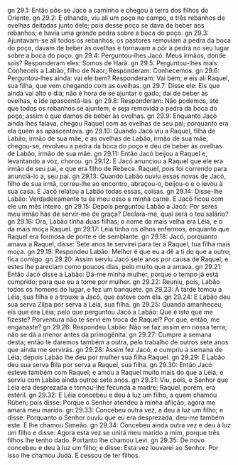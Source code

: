 gn 29.1: Então pôs-se Jacó a caminho e chegou à terra dos filhos do Oriente.
gn 29.2: E olhando, viu ali um poço no campo, e três rebanhos de ovelhas deitadas junto dele; pois desse poço se dava de beber aos rebanhos; e havia uma grande pedra sobre a boca do poço.
gn 29.3: Ajuntavam-se ali todos os rebanhos; os pastores removiam a pedra da boca do poço, davam de beber às ovelhas e tornavam a pôr a pedra no seu lugar sobre a boca do poço.
gn 29.4: Perguntou-lhes Jacó: Meus irmãos, donde sois? Responderam eles: Somos de Harã.
gn 29.5: Perguntou-lhes mais: Conheceis a Labão, filho de Naor; Responderam: Conhecemos.
gn 29.6: Perguntou-lhes ainda: vai ele bem? Responderam: Vai bem; e eis ali Raquel, sua filha, que vem chegando com as ovelhas.
gn 29.7: Disse ele: Eis que ainda vai alto o dia; não é hora de se ajuntar o gado; dai de beber às ovelhas, e ide apascentá-las.
gn 29.8: Responderam: Não podemos, até que todos os rebanhos se ajuntem, e seja removida a pedra da boca do poço; assim é que damos de beber às ovelhas.
gn 29.9: Enquanto Jacó ainda lhes falava, chegou Raquel com as ovelhas de seu pai; porquanto era ela quem as apascentava.
gn 29.10: Quando Jacó viu a Raquel, filha de Labão, irmão de sua mãe, e as ovelhas de Labão, irmão de sua mãe, chegou-se, revolveu a pedra da boca do poço e deu de beber às ovelhas de Labão, irmão de sua mãe.
gn 29.11: Então Jacó beijou a Raquel e, levantando a voz, chorou.
gn 29.12: E Jacó anunciou a Raquel que ele era irmão de seu pai, e que era filho de Rebeca. Raquel, pois foi correndo para anunciá-lo a, seu pai.
gn 29.13: Quando Labão ouviu essas novas de Jacó, filho de sua irmã, correu-lhe ao encontro, abraçou-o, beijou-o e o levou à sua casa. E Jacó relatou a Labão todas essas, coisas.
gn 29.14: Disse-lhe Labão: Verdadeiramente tu és meu osso e minha carne. E Jacó ficou com ele um mês inteiro.
gn 29.15: Depois perguntou Labão a Jacó: Por seres meu irmão hás de servir-me de graça? Declara-me, qual será o teu salário?
gn 29.16: Ora, Labão tinha duas filhas; o nome da mais velha era Léia, e o da mais moça Raquel.
gn 29.17: Léia tinha os olhos enfermos, enquanto que Raquel era formosa de porte e de semblante.
gn 29.18: Jacó, porquanto amava a Raquel, disse: Sete anos te servirei para ter a Raquel, tua filha mais moça.
gn 29.19: Respondeu Labão: Melhor é que eu a dê a ti do que a outro; fica comigo.
gn 29.20: Assim serviu Jacó sete anos por causa de Raquel; e estes lhe pareciam como poucos dias, pelo muito que a amava.
gn 29.21: Então Jacó disse a Labão: Dá-me minha mulher, porque o tempo já está cumprido; para que eu a tome por mulher.
gn 29.22: Reuniu, pois, Labão todos os homens do lugar, e fez um banquete.
gn 29.23: À tarde tomou a Léia, sua filha e a trouxe a Jacó, que esteve com ela.
gn 29.24: E Labão deu sua serva Zilpa por serva a Léia, sua filha.
gn 29.25: Quando amanheceu, eis que era Léia; pelo que perguntou Jacó a Labão: Que é isto que me fizeste? Porventura não te servi em troca de Raquel? Por que, então, me enganaste?
gn 29.26: Respondeu Labão: Não se faz assim em nossa terra; não se dá a menor antes da primogênita.
gn 29.27: Cumpre a semana desta; então te daremos também a outra, pelo trabalho de outros sete anos que ainda me servirás.
gn 29.28: Assim fez Jacó, e cumpriu a semana de Léia; depois Labão lhe deu por mulher sua filha Raquel.
gn 29.29: E Labão deu sua serva Bila por serva a Raquel, sua filha.
gn 29.30: Então Jacó esteve também com Raquel; e amou a Raquel muito mais do que a Léia; e serviu com Labão ainda outros sete anos.
gn 29.31: Viu, pois, o Senhor que Léia era desprezada e tornou-lhe fecunda a madre; Raquel, porém, era estéril.
gn 29.32: E Léia concebeu e deu à luz um filho, a quem chamou Rúben; pois disse: Porque o Senhor atendeu à minha aflição; agora me amará meu marido.
gn 29.33: Concebeu outra vez, e deu à luz um filho; e disse: Porquanto o Senhor ouviu que eu era desprezada, deu-me também este. E lhe chamou Simeão.
gn 29.34: Concebeu ainda outra vez e deu à luz um filho e disse: Agora esta vez se unirá meu marido a mim, porque três filhos lhe tenho dado. Portanto lhe chamou Levi.
gn 29.35: De novo concebeu e deu à luz um filho; e disse: Esta vez louvarei ao Senhor. Por isso lhe chamou Judá. E cessou de ter filhos.
